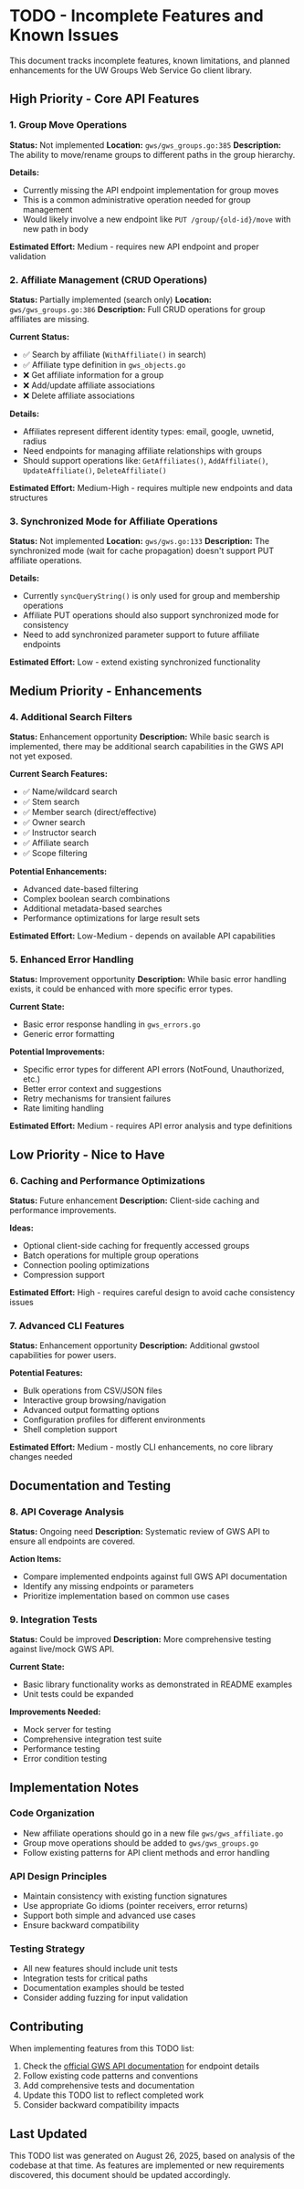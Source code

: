 # TODO - Incomplete Features and Known Issues

This document tracks incomplete features, known limitations, and planned enhancements for the UW Groups Web Service Go client library.

## High Priority - Core API Features

### 1. Group Move Operations
**Status:** Not implemented
**Location:** `gws/gws_groups.go:385`
**Description:** The ability to move/rename groups to different paths in the group hierarchy.

**Details:**
- Currently missing the API endpoint implementation for group moves
- This is a common administrative operation needed for group management
- Would likely involve a new endpoint like `PUT /group/{old-id}/move` with new path in body

**Estimated Effort:** Medium - requires new API endpoint and proper validation

### 2. Affiliate Management (CRUD Operations)
**Status:** Partially implemented (search only)
**Location:** `gws/gws_groups.go:386`
**Description:** Full CRUD operations for group affiliates are missing.

**Current Status:**
- ✅ Search by affiliate (`WithAffiliate()` in search)
- ✅ Affiliate type definition in `gws_objects.go`
- ❌ Get affiliate information for a group
- ❌ Add/update affiliate associations
- ❌ Delete affiliate associations

**Details:**
- Affiliates represent different identity types: email, google, uwnetid, radius
- Need endpoints for managing affiliate relationships with groups
- Should support operations like: `GetAffiliates()`, `AddAffiliate()`, `UpdateAffiliate()`, `DeleteAffiliate()`

**Estimated Effort:** Medium-High - requires multiple new endpoints and data structures

### 3. Synchronized Mode for Affiliate Operations
**Status:** Not implemented
**Location:** `gws/gws.go:133`
**Description:** The synchronized mode (wait for cache propagation) doesn't support PUT affiliate operations.

**Details:**
- Currently `syncQueryString()` is only used for group and membership operations
- Affiliate PUT operations should also support synchronized mode for consistency
- Need to add synchronized parameter support to future affiliate endpoints

**Estimated Effort:** Low - extend existing synchronized functionality

## Medium Priority - Enhancements

### 4. Additional Search Filters
**Status:** Enhancement opportunity
**Description:** While basic search is implemented, there may be additional search capabilities in the GWS API not yet exposed.

**Current Search Features:**
- ✅ Name/wildcard search
- ✅ Stem search
- ✅ Member search (direct/effective)
- ✅ Owner search
- ✅ Instructor search
- ✅ Affiliate search
- ✅ Scope filtering

**Potential Enhancements:**
- Advanced date-based filtering
- Complex boolean search combinations
- Additional metadata-based searches
- Performance optimizations for large result sets

**Estimated Effort:** Low-Medium - depends on available API capabilities

### 5. Enhanced Error Handling
**Status:** Improvement opportunity
**Description:** While basic error handling exists, it could be enhanced with more specific error types.

**Current State:**
- Basic error response handling in `gws_errors.go`
- Generic error formatting

**Potential Improvements:**
- Specific error types for different API errors (NotFound, Unauthorized, etc.)
- Better error context and suggestions
- Retry mechanisms for transient failures
- Rate limiting handling

**Estimated Effort:** Medium - requires API error analysis and type definitions

## Low Priority - Nice to Have

### 6. Caching and Performance Optimizations
**Status:** Future enhancement
**Description:** Client-side caching and performance improvements.

**Ideas:**
- Optional client-side caching for frequently accessed groups
- Batch operations for multiple group operations
- Connection pooling optimizations
- Compression support

**Estimated Effort:** High - requires careful design to avoid cache consistency issues

### 7. Advanced CLI Features
**Status:** Enhancement opportunity
**Description:** Additional gwstool capabilities for power users.

**Potential Features:**
- Bulk operations from CSV/JSON files
- Interactive group browsing/navigation
- Advanced output formatting options
- Configuration profiles for different environments
- Shell completion support

**Estimated Effort:** Medium - mostly CLI enhancements, no core library changes needed

## Documentation and Testing

### 8. API Coverage Analysis
**Status:** Ongoing need
**Description:** Systematic review of GWS API to ensure all endpoints are covered.

**Action Items:**
- Compare implemented endpoints against full GWS API documentation
- Identify any missing endpoints or parameters
- Prioritize implementation based on common use cases

### 9. Integration Tests
**Status:** Could be improved
**Description:** More comprehensive testing against live/mock GWS API.

**Current State:**
- Basic library functionality works as demonstrated in README examples
- Unit tests could be expanded

**Improvements Needed:**
- Mock server for testing
- Comprehensive integration test suite
- Performance testing
- Error condition testing

## Implementation Notes

### Code Organization
- New affiliate operations should go in a new file `gws/gws_affiliate.go`
- Group move operations should be added to `gws/gws_groups.go`
- Follow existing patterns for API client methods and error handling

### API Design Principles
- Maintain consistency with existing function signatures
- Use appropriate Go idioms (pointer receivers, error returns)
- Support both simple and advanced use cases
- Ensure backward compatibility

### Testing Strategy
- All new features should include unit tests
- Integration tests for critical paths
- Documentation examples should be tested
- Consider adding fuzzing for input validation

## Contributing

When implementing features from this TODO list:

1. Check the [official GWS API documentation](https://iam-tools.u.washington.edu/apis/gws/) for endpoint details
2. Follow existing code patterns and conventions
3. Add comprehensive tests and documentation
4. Update this TODO list to reflect completed work
5. Consider backward compatibility impacts

## Last Updated

This TODO list was generated on August 26, 2025, based on analysis of the codebase at that time. As features are implemented or new requirements discovered, this document should be updated accordingly.
